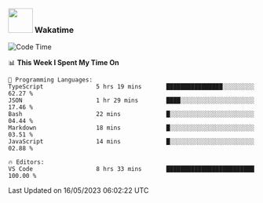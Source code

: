 ### <img src="https://media.giphy.com/media/VgCDAzcKvsR6OM0uWg/giphy.gif" width="50"> Wakatime

  <!--START_SECTION:waka-->
![Code Time](http://img.shields.io/badge/Code%20Time-1%2C406%20hrs%2024%20mins-blue)

📊 **This Week I Spent My Time On** 

```text
💬 Programming Languages: 
TypeScript               5 hrs 19 mins       ████████████████░░░░░░░░░   62.27 % 
JSON                     1 hr 29 mins        ████░░░░░░░░░░░░░░░░░░░░░   17.46 % 
Bash                     22 mins             █░░░░░░░░░░░░░░░░░░░░░░░░   04.44 % 
Markdown                 18 mins             █░░░░░░░░░░░░░░░░░░░░░░░░   03.51 % 
JavaScript               14 mins             █░░░░░░░░░░░░░░░░░░░░░░░░   02.88 % 

🔥 Editors: 
VS Code                  8 hrs 33 mins       █████████████████████████   100.00 % 
```


 Last Updated on 16/05/2023 06:02:22 UTC
<!--END_SECTION:waka-->
